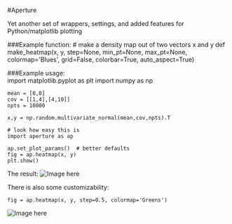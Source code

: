 #Aperture

Yet another set of wrappers, settings, and added features for Python/matplotlib plotting

###Example function:
    # make a density map out of two vectors x and y
    def make_heatmap(x, y, step=None, min_pt=None, max_pt=None, 
                 colormap='Blues', grid=False, colorbar=True, auto_aspect=True)
               
###Example usage:               
    import matplotlib.pyplot as plt
    import numpy as np

    mean = [0,0]
    cov = [[1,4],[4,10]]
    npts = 10000

    x,y = np.random.multivariate_normal(mean,cov,npts).T

    # look how easy this is
    import aperture as ap

    ap.set_plot_params()  # better defaults
    fig = ap.heatmap(x, y)
    plt.show()
    
The result:
![Image here](http://kevinsprong.com/images/projects/aperture/aperture_example.png)

There is also some customizability:

    fig = ap.heatmap(x, y, step=0.5, colormap='Greens')    

![Image here](http://kevinsprong.com/images/projects/aperture/aperture_example2.png)
